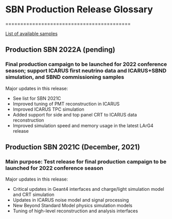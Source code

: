 # SBN Production Release Glossary
==========================================

[List of available samples](https://sbnsoftware.github.io/sbn/sbnprod_wiki/sample)

## Production SBN 2022A (pending)

### Final production campaign to be launched for 2022 conference season; support ICARUS first neutrino data and ICARUS+SBND simulation, and SBND commissioning samples

Major updates in this release:
  * See list for SBN 2021C
  * Improved tuning of PMT reconstruction in ICARUS
  * Improved ICARUS TPC simulation
  * Added support for side and top panel CRT to ICARUS data reconstruction
  * Improved simulation speed and memory usage in the latest LArG4 release 


## Production SBN 2021C (December, 2021)

### Main purpose: Test release for final production campaign to be launched for 2022 conference season

Major updates in this release:
  * Critical updates in Geant4 interfaces and charge/light simulation model and CRT simulation
  * Updates in ICARUS noise model and signal processing
  * New Beyond Standard Model physics simulation models
  * Tuning of high-level reconstruction and analysis interfaces
